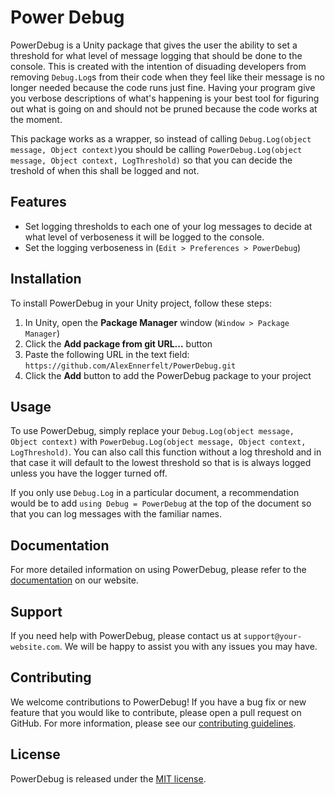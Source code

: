 # Power Debug

PowerDebug is a Unity package that gives the user the ability to set a threshold for what level of message logging that should be done to the console. This is created with the intention of disuading developers from removing `Debug.Log`s from their code when they feel like their message is no longer needed because the code runs just fine. Having your program give you verbose descriptions of what's happening is your best tool for figuring out what is going on and should not be pruned because the code works at the moment. 

This package works as a wrapper, so instead of calling `Debug.Log(object message, Object context)`you should be calling `PowerDebug.Log(object message, Object context, LogThreshold)` so that you can decide the treshold of when this shall be logged and not.



## Features

- Set logging thresholds to each one of your log messages to decide at what level of verboseness it will be logged to the console.
- Set the logging verboseness in (`Edit > Preferences > PowerDebug`)

## Installation

To install PowerDebug in your Unity project, follow these steps:

1. In Unity, open the **Package Manager** window (`Window > Package Manager`)
2. Click the **Add package from git URL...** button
3. Paste the following URL in the text field: `https://github.com/AlexEnnerfelt/PowerDebug.git`
4. Click the **Add** button to add the PowerDebug package to your project

## Usage

To use PowerDebug, simply replace your `Debug.Log(object message, Object context)` with `PowerDebug.Log(object message, Object context, LogThreshold)`. You can also call this function without a log threshold and in that case it will default to the lowest threshold so that is is always logged unless you have the logger turned off. 

If you only use `Debug.Log` in a particular document, a recommendation would be to add `using Debug = PowerDebug` at the top of the document so that you can log messages with the familiar names.

## Documentation

For more detailed information on using PowerDebug, please refer to the [documentation](https://your-website.com/powerdebug/docs) on our website.

## Support

If you need help with PowerDebug, please contact us at `support@your-website.com`. We will be happy to assist you with any issues you may have.

## Contributing

We welcome contributions to PowerDebug! If you have a bug fix or new feature that you would like to contribute, please open a pull request on GitHub. For more information, please see our [contributing guidelines](https://github.com/your-username/powerdebug/blob/master/CONTRIBUTING.md).

## License

PowerDebug is released under the [MIT license](https://github.com/your-username/powerdebug/blob/master/LICENSE).
